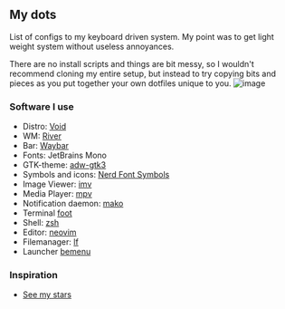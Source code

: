 ## My dots
List of configs to my keyboard driven system. My point was to get light weight system without useless annoyances.

There are no install scripts and things are bit messy, so I wouldn't recommend cloning my entire setup, but instead to try copying bits and pieces as you put together your own dotfiles unique to you.
![image](https://github.com/bitterhalt/sway-dotfiles/assets/95308907/f107eec3-6b9f-40f9-bdbd-7d68065a51ae)

### Software I use
- Distro: [Void](https://voidlinux.org/)
- WM: [River](https://codeberg.org/river/river)
- Bar: [Waybar](https://github.com/Alexays/Waybar)
- Fonts: JetBrains Mono
- GTK-theme: [adw-gtk3](https://github.com/lassekongo83/adw-gtk3)
- Symbols and icons: [Nerd Font Symbols](https://www.nerdfonts.com/)
- Image Viewer: [imv](https://sr.ht/~exec64/imv/)
- Media Player: [mpv](https://mpv.io/)
- Notification daemon: [mako](https://github.com/emersion/mako)
- Terminal [foot](https://codeberg.org/dnkl/foot)
- Shell: [zsh](https://www.zsh.org/)
- Editor: [neovim](https://neovim.io/)
- Filemanager: [lf](https://github.com/gokcehan/lf)
- Launcher [bemenu](https://github.com/Cloudef/bemenu)
### Inspiration
- [See my stars](https://github.com/bitterhalt?tab=stars)
